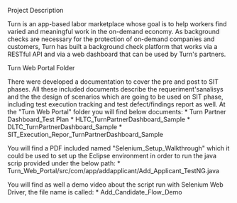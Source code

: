 Project Description

Turn is an app-based labor marketplace whose goal is to help workers find varied and meaningful work in the on-demand economy. As    background checks are necessary for the protection of on-demand companies and customers, Turn has built a background check platform that works via a RESTful API and via a web dashboard that can be used by Turn's partners.

Turn Web Portal Folder 

There were developed a documentation to cover the pre and post to SIT phases. All these included documents describe the requeriment'sanalisys and the the design of scenarios which are going to be used on SIT phase, including test execution tracking and test defect/findings report as well. At the "Turn Web Portal" folder you will find below documents:
       * Turn Partner Dashboard_Test Plan
       * HLTC_TurnPartnerDashboard_Sample
       * DLTC_TurnPartnerDashboard_Sample
       * SIT_Execution_Repor_TurnPartnerDashboard_Sample

You will find a PDF included named "Selenium_Setup_Walkthrough" which it could be used to set up the Eclipse environment in order to run the java scrip provided under the below path:
       * Turn_Web_Portal/src/com/app/addapplicant/Add_Applicant_TestNG.java

You will find as well a demo video about the script run with Selenium Web Driver, the file name is called:
       * Add_Candidate_Flow_Demo
       

